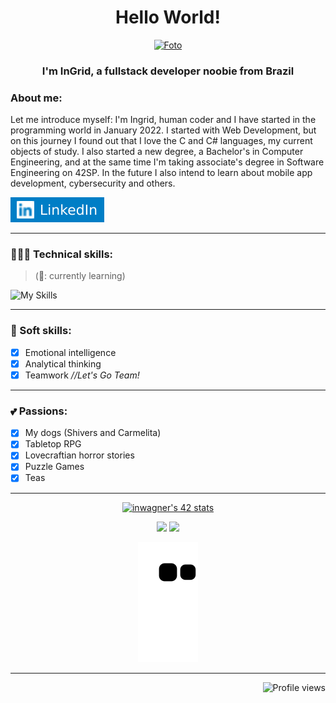 <span align="center">

# Hello World!

[![Foto](https://uploaddeimagens.com.br/images/003/857/829/original/Lkd3.png)](https://www.linkedin.com/in/ingridwagner/)

### I'm InGrid, a fullstack developer noobie from Brazil

</span>

### About me:

Let me introduce myself: I'm Ingrid, human coder and I have started in the programming world in January 2022. I started with Web Development, but on this journey I found out that I love the C and C# languages, my current objects of study. I also started a new degree, a Bachelor's in Computer Engineering, and at the same time I'm taking associate's degree in Software Engineering on 42SP. In the future I also intend to learn about mobile app development, cybersecurity and others.

[![Linkedin](./linkedin.svg)](https://www.linkedin.com/in/ingridwagner/)

---

### 👩🏼‍💻 Technical skills:

> (🌱: currently learning)

![My Skills](https://skillicons.dev/icons?i=html,css,js,md,c,cpp,cs,dotnet,ps,figma,git,mongodb,mysql,linux)

---

### 🧠 Soft skills:

- [x] Emotional intelligence
- [x] Analytical thinking
- [x] Teamwork *//Let's Go Team!*

---

### 💕 Passions:

- [x] My dogs (Shivers and Carmelita)
- [x] Tabletop RPG
- [x] Lovecraftian horror stories
- [x] Puzzle Games
- [x] Teas

---

<div align="center">

[![inwagner's 42 stats](https://badge42.vercel.app/api/v2/clc1y7zdh00160fldpbvqpt6e/stats?cursusId=21&coalitionId=piscine)](https://github.com/JaeSeoKim/badge42)

<img height="160em" src="https://github-readme-stats.vercel.app/api/top-langs/?username=iW90&layout=compact&langs_count=7&theme=tokyonight&hide_border=true"/>
<img height="160em" src="https://github-readme-stats.vercel.app/api?username=iW90&show_icons=true&theme=tokyonight&include_all_commits=true&count_private=false&hide_border=true"/>
 
![Snake animation](https://github.com/iW90/iW90/blob/output/github-contribution-grid-snake.svg)

---

<p align="right"> <img src="https://komarev.com/ghpvc/?username=iW90&color=blueviolet" alt="Profile views"/></p>
 
</div>

